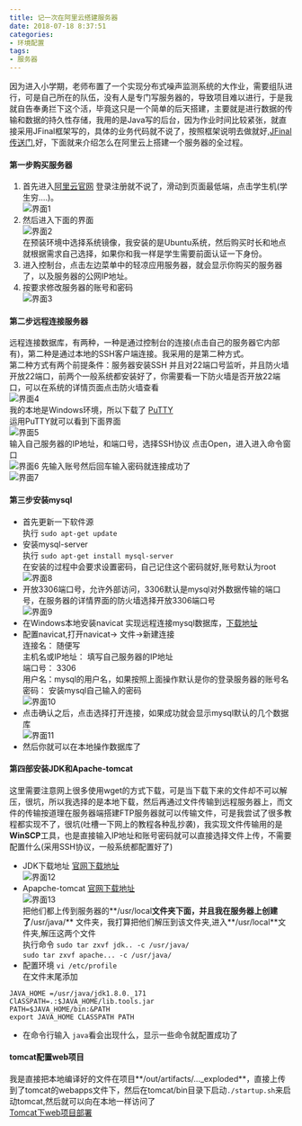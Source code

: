 ```yaml
---
title: 记一次在阿里云搭建服务器
date: 2018-07-18 8:37:51
categories: 
- 环境配置
tags:
- 服务器
---   
```



因为进入小学期，老师布置了一个实现分布式噪声监测系统的大作业，需要组队进行，可是自己所在的队伍，没有人是专门写服务器的，导致项目难以进行，于是我就自告奉勇拦下这个活，毕竟这只是一个简单的后天搭建，主要就是进行数据的传输和数据的持久性存储，我用的是Java写的后台，因为作业时间比较紧张，就直接采用JFinal框架写的，具体的业务代码就不说了，按照框架说明去做就好,[JFinal传送门](http://www.jfinal.com/),好，下面就来介绍怎么在阿里云上搭建一个服务器的全过程。  

<!-- more -->  


#### 第一步购买服务器  
1. 首先进入[阿里云官网](https://www.aliyun.com/?spm=5176.8112568.388261.1.2af19ed5mNbyFP) 登录注册就不说了，滑动到页面最低端，点击学生机(学生穷....)。  
![界面1](https://github.com/chejdj/chejdj.github.io/raw/master/assets/blog_image/serverTobuild/1.png)  
2. 然后进入下面的界面  
![界面2](https://github.com/chejdj/chejdj.github.io/raw/master/assets/blog_image/serverTobuild/2.png)  
在预装环境中选择系统镜像，我安装的是Ubuntu系统，然后购买时长和地点就根据需求自己选择，如果你和我一样是学生需要前面认证一下身份。    
3. 进入控制台，点击左边菜单中的轻凉应用服务器，就会显示你购买的服务器了，以及服务器的公网IP地址。
4. 按要求修改服务器的账号和密码  
![界面3](https://github.com/chejdj/chejdj.github.io/raw/master/assets/blog_image/serverTobuild/3.png)  

#### 第二步远程连接服务器  
远程连接数据库，有两种，一种是通过控制台的连接(点击自己的服务器它内部有)，第二种是通过本地的SSH客户端连接。我采用的是第二种方式。  
第二种方式有两个前提条件：服务器安装SSH 并且对22端口号监听，并且防火墙开放22端口，前两个一般系统都安装好了，你需要看一下防火墙是否开放22端口，可以在系统的详情页面点击防火墙查看  
![界面4](https://github.com/chejdj/chejdj.github.io/raw/master/assets/blog_image/serverTobuild/4.png)  
我的本地是Windows环境，所以下载了 [PuTTY](https://the.earth.li/~sgtatham/putty/latest/w64/putty.exe?spm=a2c4g.11186623.2.5.jaoaej&file=putty.exe)  
运用PuTTY就可以看到下面界面  
![界面5](https://github.com/chejdj/chejdj.github.io/raw/master/assets/blog_image/serverTobuild/5.png)  
输入自己服务器的IP地址，和端口号，选择SSH协议 点击Open，进入进入命令窗口  
![界面6](https://github.com/chejdj/chejdj.github.io/raw/master/assets/blog_image/serverTobuild/6.png)
先输入账号然后回车输入密码就连接成功了  
![界面7](https://github.com/chejdj/chejdj.github.io/raw/master/assets/blog_image/serverTobuild/7.png)  

#### 第三步安装mysql  
- 首先更新一下软件源  
执行 `sudo apt-get update`  
- 安装mysql-server  
执行 `sudo apt-get install mysql-server`  
在安装的过程中会要求设置密码，自己记住这个密码就好,账号默认为root  
![界面8](https://github.com/chejdj/chejdj.github.io/raw/master/assets/blog_image/serverTobuild/8.png)  
- 开放3306端口号，允许外部访问，3306默认是mysql对外数据传输的端口号，在服务器的详情界面的防火墙选择开放3306端口号  
![界面9](https://github.com/chejdj/chejdj.github.io/raw/master/assets/blog_image/serverTobuild/9.png)  
- 在Windows本地安装navicat 实现远程连接mysql数据库，[下载地址](http://www.navicat.com.cn/)  
- 配置navicat,打开navicat-> 文件->新建连接  
连接名： 随便写  
主机名或IP地址： 填写自己服务器的IP地址  
端口号： 3306  
用户名：mysql的用户名，如果按照上面操作默认是你的登录服务器的账号名  
密码： 安装mysql自己输入的密码  
![界面10](https://github.com/chejdj/chejdj.github.io/raw/master/assets/blog_image/serverTobuild/10.png)   
- 点击确认之后，点击选择打开连接，如果成功就会显示mysql默认的几个数据库  
![界面11](https://github.com/chejdj/chejdj.github.io/raw/master/assets/blog_image/serverTobuild/11.png)
- 然后你就可以在本地操作数据库了  

#### 第四部安装JDK和Apache-tomcat  
这里需要注意网上很多使用wget的方式下载，可是当下载下来的文件却不可以解压，很坑，所以我选择的是本地下载，然后再通过文件传输到远程服务器上，而文件的传输按道理在服务器端搭建FTP服务器就可以传输文件，可是我尝试了很多教程都实现不了，很坑(吐槽一下网上的教程各种乱抄袭)，我实现文件传输用的是 **WinSCP**工具，也是直接输入IP地址和账号密码就可以直接选择文件上传，不需要配置什么(采用SSH协议，一般系统都配置好了)  
- JDK下载地址 [官网下载地址](http://www.oracle.com/technetwork/cn/java/javase/downloads/jdk8-downloads-2133151-zhs.html)  
![界面12](https://github.com/chejdj/chejdj.github.io/raw/master/assets/blog_image/serverTobuild/12.png)  
- Apapche-tomcat [官网下载地址](https://tomcat.apache.org/download-90.cgi)   
![界面13](https://github.com/chejdj/chejdj.github.io/raw/master/assets/blog_image/serverTobuild/13.png)  
把他们都上传到服务器的**/usr/local**文件夹下面，并且我在服务器上创建了**/usr/java/** 文件夹，我打算把他们解压到该文件夹,进入**/usr/local**文件夹,解压这两个文件  
执行命令 `sudo tar zxvf jdk.. -c /usr/java/`  
`sudo tar zxvf apache... -c /usr/java/`  
- 配置环境 `vi /etc/profile`  
在文件末尾添加  
```
JAVA_HOME =/usr/java/jdk1.8.0._171
ClASSPATH=.:$JAVA_HOME/lib.tools.jar
PATH=$JAVA_HOME/bin:&PATH
export JAVA_HOME CLASSPATH PATH
```  
- 在命令行输入 ```java```看会出现什么，显示一些命令就配置成功了  

#### tomcat配置web项目  
我是直接把本地编译好的文件在项目**/out/artifacts/..._exploded**，直接上传到了tomcat的webapps文件下，然后在tomcat/bin目录下启动`./startup.sh`来启动tomcat,然后就可以向在本地一样访问了  
[Tomcat下web项目部署](https://blog.csdn.net/jq_ak47/article/details/70667608)




